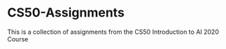 # CS50-Assignments
This is a collection of assignments from the CS50 Introduction to AI 2020 Course
